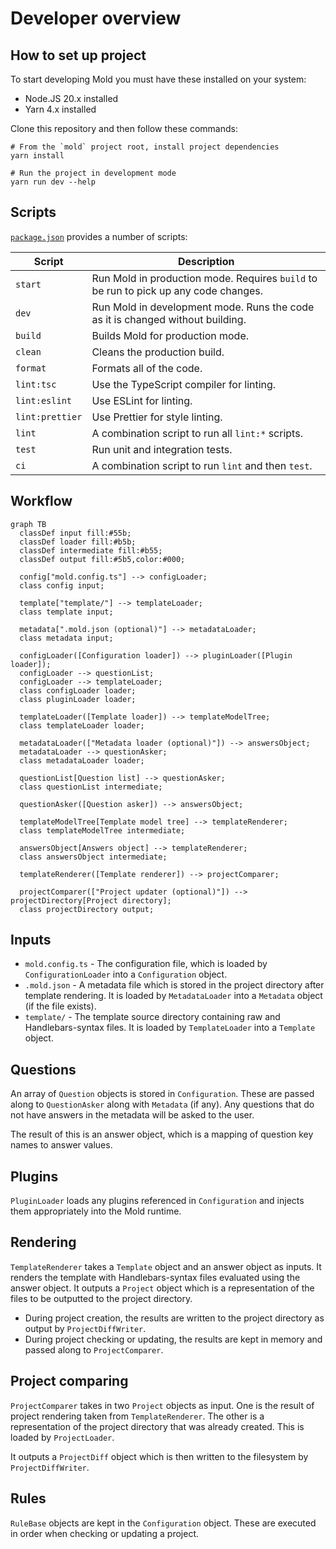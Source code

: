 <!--
Copyright (c) 2023 Sophie Katz

This file is part of Mold.

Mold is free software: you can redistribute it and/or modify it under the terms of the GNU
General Public License as published by the Free Software Foundation, either version 3 of the
License, or (at your option) any later version.

Mold is distributed in the hope that it will be useful, but WITHOUT ANY WARRANTY; without even
the implied warranty of MERCHANTABILITY or FITNESS FOR A PARTICULAR PURPOSE. See the GNU General
Public License for more details.

You should have received a copy of the GNU General Public License along with Mold. If not, see
<https://www.gnu.org/licenses/>.
-->

# Developer overview

## How to set up project

To start developing Mold you must have these installed on your system:

- Node.JS 20.x installed
- Yarn 4.x installed

Clone this repository and then follow these commands:

```shell
# From the `mold` project root, install project dependencies
yarn install

# Run the project in development mode
yarn run dev --help
```

## Scripts

[`package.json`](../../package.json) provides a number of scripts:

| Script          | Description                                                                          |
| --------------- | ------------------------------------------------------------------------------------ |
| `start`         | Run Mold in production mode. Requires `build` to be run to pick up any code changes. |
| `dev`           | Run Mold in development mode. Runs the code as it is changed without building.       |
| `build`         | Builds Mold for production mode.                                                     |
| `clean`         | Cleans the production build.                                                         |
| `format`        | Formats all of the code.                                                             |
| `lint:tsc`      | Use the TypeScript compiler for linting.                                             |
| `lint:eslint`   | Use ESLint for linting.                                                              |
| `lint:prettier` | Use Prettier for style linting.                                                      |
| `lint`          | A combination script to run all `lint:*` scripts.                                    |
| `test`          | Run unit and integration tests.                                                      |
| `ci`            | A combination script to run `lint` and then `test`.                                  |

## Workflow

```mermaid
graph TB
  classDef input fill:#55b;
  classDef loader fill:#b5b;
  classDef intermediate fill:#b55;
  classDef output fill:#5b5,color:#000;

  config["mold.config.ts"] --> configLoader;
  class config input;

  template["template/"] --> templateLoader;
  class template input;

  metadata[".mold.json (optional)"] --> metadataLoader;
  class metadata input;

  configLoader([Configuration loader]) --> pluginLoader([Plugin loader]);
  configLoader --> questionList;
  configLoader --> templateLoader;
  class configLoader loader;
  class pluginLoader loader;

  templateLoader([Template loader]) --> templateModelTree;
  class templateLoader loader;

  metadataLoader(["Metadata loader (optional)"]) --> answersObject;
  metadataLoader --> questionAsker;
  class metadataLoader loader;

  questionList[Question list] --> questionAsker;
  class questionList intermediate;

  questionAsker([Question asker]) --> answersObject;

  templateModelTree[Template model tree] --> templateRenderer;
  class templateModelTree intermediate;

  answersObject[Answers object] --> templateRenderer;
  class answersObject intermediate;

  templateRenderer([Template renderer]) --> projectComparer;

  projectComparer(["Project updater (optional)"]) --> projectDirectory[Project directory];
  class projectDirectory output;
```

## Inputs

- `mold.config.ts` - The configuration file, which is loaded by `ConfigurationLoader` into a
  `Configuration` object.
- `.mold.json` - A metadata file which is stored in the project directory after template rendering.
  It is loaded by `MetadataLoader` into a `Metadata` object (if the file exists).
- `template/` - The template source directory containing raw and Handlebars-syntax files. It is
  loaded by `TemplateLoader` into a `Template` object.

## Questions

An array of `Question` objects is stored in `Configuration`. These are passed along to
`QuestionAsker` along with `Metadata` (if any). Any questions that do not have answers in the
metadata will be asked to the user.

The result of this is an answer object, which is a mapping of question key names to answer values.

## Plugins

`PluginLoader` loads any plugins referenced in `Configuration` and injects them appropriately into
the Mold runtime.

## Rendering

`TemplateRenderer` takes a `Template` object and an answer object as inputs. It renders the template
with Handlebars-syntax files evaluated using the answer object. It outputs a `Project` object which
is a representation of the files to be outputted to the project directory.

- During project creation, the results are written to the project directory as output by
  `ProjectDiffWriter`.
- During project checking or updating, the results are kept in memory and passed along to
  `ProjectComparer`.

## Project comparing

`ProjectComparer` takes in two `Project` objects as input. One is the result of project rendering
taken from `TemplateRenderer`. The other is a representation of the project directory that was
already created. This is loaded by `ProjectLoader`.

It outputs a `ProjectDiff` object which is then written to the filesystem by `ProjectDiffWriter`.

## Rules

`RuleBase` objects are kept in the `Configuration` object. These are executed in order when
checking or updating a project.
